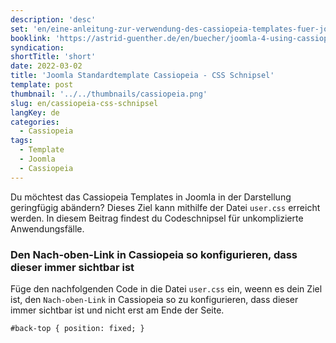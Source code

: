 ```yaml
---
description: 'desc'
set: 'en/eine-anleitung-zur-verwendung-des-cassiopeia-templates-fuer-joomla-4-themen'
booklink: 'https://astrid-guenther.de/en/buecher/joomla-4-using-cassiopeia'
syndication:
shortTitle: 'short'
date: 2022-03-02
title: 'Joomla Standardtemplate Cassiopeia - CSS Schnipsel'
template: post
thumbnail: '../../thumbnails/cassiopeia.png'
slug: en/cassiopeia-css-schnipsel
langKey: de
categories:
  - Cassiopeia
tags:
  - Template
  - Joomla
  - Cassiopeia
---
```


Du möchtest das Cassiopeia Templates in Joomla in der Darstellung geringfügig abändern? Dieses Ziel kann mithilfe der Datei `user.css` erreicht werden. In diesem Beitrag findest du Codeschnipsel für unkomplizierte Anwendungsfälle. 

### Den Nach-oben-Link in Cassiopeia so konfigurieren, dass dieser immer sichtbar ist

Füge den nachfolgenden Code in die Datei `user.css` ein, weenn es dein Ziel ist, den `Nach-oben-Link` in Cassiopeia so zu konfigurieren, dass dieser immer sichtbar ist und nicht erst am Ende der Seite.

```
#back-top { position: fixed; }
```

